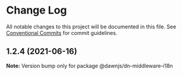 # Change Log

All notable changes to this project will be documented in this file.
See [Conventional Commits](https://conventionalcommits.org) for commit guidelines.

## 1.2.4 (2021-06-16)

**Note:** Version bump only for package @dawnjs/dn-middleware-i18n
